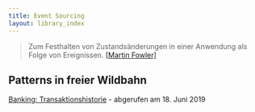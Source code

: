```yaml
---
title: Event Sourcing
layout: library_index
---
```


> Zum Festhalten von Zustandsänderungen in einer Anwendung als Folge von Ereignissen. [[Martin Fowler]](https://martinfowler.com/eaaDev/EventSourcing.html)

## Patterns in freier Wildbahn

[Banking: Transaktionshistorie](https://github.com/andreschaffer/event-sourcing-cqrs-examples) - abgerufen am 18. Juni 2019
